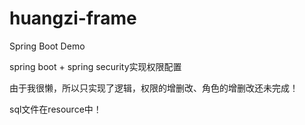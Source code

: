 # huangzi-frame
Spring Boot Demo


spring boot + spring security实现权限配置


由于我很懒，所以只实现了逻辑，权限的增删改、角色的增删改还未完成！


sql文件在resource中！


